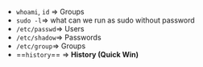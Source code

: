 - `whoami`, `id` => Groups
- `sudo -l`=> what can we run as sudo without password
- `/etc/passwd`=> Users
- `/etc/shadow`=> Passwords
- `/etc/group`=> Groups
- ==`history`== => **History (Quick Win)**